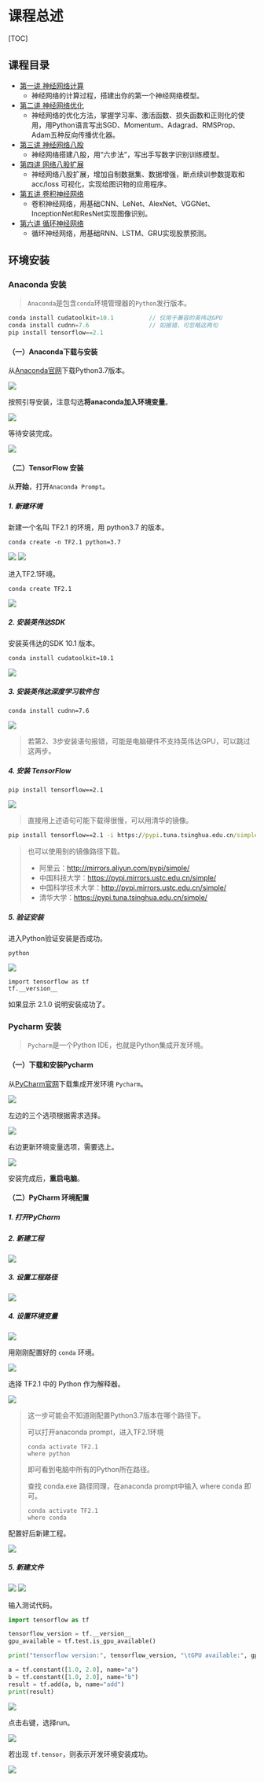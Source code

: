 # 课程总述

[TOC]

## 课程目录

- [第一讲 神经网络计算](https://github.com/SLEEPYDOG77/TensorFlow-Notes/blob/develop/%E7%AC%AC%E4%B8%80%E8%AE%B2%20%E7%A5%9E%E7%BB%8F%E7%BD%91%E7%BB%9C%E8%AE%A1%E7%AE%97.md)
  - 神经网络的计算过程，搭建出你的第一个神经网络模型。
- [第二讲 神经网络优化](https://github.com/SLEEPYDOG77/TensorFlow-Notes/blob/develop/%E7%AC%AC%E4%BA%8C%E8%AE%B2%20%E7%A5%9E%E7%BB%8F%E7%BD%91%E7%BB%9C%E4%BC%98%E5%8C%96.md)
  - 神经网络的优化方法，掌握学习率、激活函数、损失函数和正则化的使用，用Python语言写出SGD、Momentum、Adagrad、RMSProp、Adam五种反向传播优化器。
- [第三讲 神经网络八股](https://github.com/SLEEPYDOG77/TensorFlow-Notes/blob/develop/%E7%AC%AC%E4%B8%89%E8%AE%B2%20%E7%A5%9E%E7%BB%8F%E7%BD%91%E7%BB%9C%E5%85%AB%E8%82%A1.md)
  - 神经网络搭建八股，用“六步法”，写出手写数字识别训练模型。
- [第四讲 网络八股扩展](https://github.com/SLEEPYDOG77/TensorFlow-Notes/blob/develop/%E7%AC%AC%E5%9B%9B%E8%AE%B2%20%E7%BD%91%E7%BB%9C%E5%85%AB%E8%82%A1%E6%89%A9%E5%B1%95.md)
  - 神经网络八股扩展，增加自制数据集、数据增强，断点续训参数提取和 acc/loss 可视化，实现给图识物的应用程序。
- [第五讲 卷积神经网络](https://github.com/SLEEPYDOG77/TensorFlow-Notes/blob/develop/%E7%AC%AC%E4%BA%94%E8%AE%B2%20%E5%8D%B7%E7%A7%AF%E7%A5%9E%E7%BB%8F%E7%BD%91%E7%BB%9C.md)
  - 卷积神经网络，用基础CNN、LeNet、AlexNet、VGGNet、InceptionNet和ResNet实现图像识别。
- [第六讲 循环神经网络](https://github.com/SLEEPYDOG77/TensorFlow-Notes/blob/develop/%E7%AC%AC%E5%85%AD%E8%AE%B2%20%E5%BE%AA%E7%8E%AF%E7%A5%9E%E7%BB%8F%E7%BD%91%E7%BB%9C.md)
  - 循环神经网络，用基础RNN、LSTM、GRU实现股票预测。



## 环境安装

### Anaconda 安装

> `Anaconda`是包含`conda`环境管理器的`Python`发行版本。

```c
conda install cudatoolkit=10.1			// 仅用于兼容的英伟达GPU
conda install cudnn=7.6					// 如报错，可忽略这两句
pip install tensorflow==2.1
```

#### （一）Anaconda下载与安装

从[Anaconda官网](www.anaconda.com)下载Python3.7版本。

<img src="assets/0-1.jpg" />

按照引导安装，注意勾选**将anaconda加入环境变量**。

<img src="assets/0-2.jpg" />

等待安装完成。

<img src="assets/0-3.jpg" />



#### （二）TensorFlow 安装

从**开始**，打开`Anaconda Prompt`。

##### 1. 新建环境

新建一个名叫 TF2.1 的环境，用 python3.7 的版本。

```
conda create -n TF2.1 python=3.7
```

<img src="assets/0-4.jpg" />

<img src="assets/0-5.jpg" />

进入TF2.1环境。

```
conda create TF2.1
```

<img src="assets/0-6.jpg" />



##### 2. 安装英伟达SDK

安装英伟达的SDK 10.1 版本。

```
conda install cudatoolkit=10.1
```

<img src="assets/0-7.jpg" />



##### 3. 安装英伟达深度学习软件包

```
conda install cudnn=7.6
```

<img src="assets/0-8.jpg" />

> 若第2、3步安装语句报错，可能是电脑硬件不支持英伟达GPU，可以跳过这两步。



##### 4. 安装 TensorFlow

```
pip install tensorflow==2.1
```

<img src="assets/0-9.jpg" />

> 直接用上述语句可能下载得很慢，可以用清华的镜像。

```cmd
pip install tensorflow==2.1 -i https://pypi.tuna.tsinghua.edu.cn/simple/
```

> 也可以使用别的镜像路径下载。
>
> - 阿里云：http://mirrors.aliyun.com/pypi/simple/
> - 中国科技大学：https://pypi.mirrors.ustc.edu.cn/simple/
> - 中国科学技术大学：http://pypi.mirrors.ustc.edu.cn/simple/
> - 清华大学：https://pypi.tuna.tsinghua.edu.cn/simple/



##### 5. 验证安装

进入Python验证安装是否成功。

```
python
```

<img src="assets/0-10.jpg" />

```
import tensorflow as tf
tf.__version__
```

如果显示 2.1.0 说明安装成功了。



### Pycharm 安装

> `Pycharm`是一个Python IDE，也就是Python集成开发环境。

#### （一）下载和安装Pycharm

从[PyCharm官网](http://www.jetbrains.com/pycharm/download/#section=windows)下载集成开发环境 `Pycharm`。

<img src="assets/0-11.jpg" />

左边的三个选项根据需求选择。

<img src="assets/0-12.jpg" />

右边更新环境变量选项，需要选上。

<img src="assets/0-13.jpg" />

安装完成后，**重启电脑**。



#### （二）PyCharm 环境配置

##### 1. 打开PyCharm

##### 2. 新建工程

<img src="assets/0-14.jpg" />



##### 3. 设置工程路径

<img src="assets/0-15.jpg" />

##### 4. 设置环境变量

<img src="assets/0-16.jpg" />

用刚刚配置好的 `conda` 环境。

<img src="assets/0-17.jpg" />

选择 TF2.1 中的 Python 作为解释器。

<img src="assets/0-18.jpg" />

> 这一步可能会不知道刚配置Python3.7版本在哪个路径下。
>
> 可以打开anaconda prompt，进入TF2.1环境
>
> ```
> conda activate TF2.1
> where python
> ```
>
> 即可看到电脑中所有的Python所在路径。
>
> 查找 conda.exe 路径同理，在anaconda prompt中输入 where conda 即可。
>
> ```
> conda activate TF2.1
> where conda
> ```

配置好后新建工程。

<img src="assets/0-19.jpg" />

##### 5. 新建文件

<img src="assets/0-20.jpg" />

<img src="assets/0-21.jpg" />

输入测试代码。

```python
import tensorflow as tf

tensorflow_version = tf.__version__
gpu_available = tf.test.is_gpu_available()

print("tensorflow version:", tensorflow_version, "\tGPU available:", gpu_available)

a = tf.constant([1.0, 2.0], name="a")
b = tf.constant([1.0, 2.0], name="b")
result = tf.add(a, b, name="add")
print(result)
```

<img src="assets/0-22.jpg" />

点击右键，选择run。

<img src="assets/0-23.jpg" />

若出现 `tf.tensor`，则表示开发环境安装成功。

<img src="assets/0-24.jpg" />

